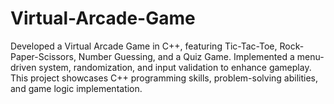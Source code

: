 # Virtual-Arcade-Game
Developed a Virtual Arcade Game in C++, featuring Tic-Tac-Toe, Rock-Paper-Scissors, Number Guessing, and a Quiz Game. Implemented a menu-driven system, randomization, and input validation to enhance gameplay. This project showcases C++ programming skills, problem-solving abilities, and game logic implementation.
